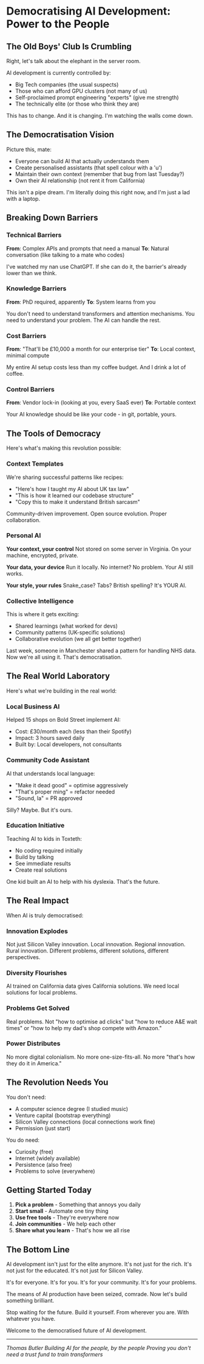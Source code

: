 # Democratising AI Development: Power to the People

## The Old Boys' Club Is Crumbling

Right, let's talk about the elephant in the server room.

AI development is currently controlled by:
- Big Tech companies (the usual suspects)
- Those who can afford GPU clusters (not many of us)
- Self-proclaimed prompt engineering "experts" (give me strength)
- The technically elite (or those who think they are)

This has to change. And it is changing. I'm watching the walls come down.

## The Democratisation Vision

Picture this, mate:
- Everyone can build AI that actually understands them
- Create personalised assistants (that spell colour with a 'u')
- Maintain their own context (remember that bug from last Tuesday?)
- Own their AI relationship (not rent it from California)

This isn't a pipe dream. I'm literally doing this right now, and I'm just a lad with a laptop.

## Breaking Down Barriers

### Technical Barriers
**From**: Complex APIs and prompts that need a manual
**To**: Natural conversation (like talking to a mate who codes)

I've watched my nan use ChatGPT. If she can do it, the barrier's already lower than we think.

### Knowledge Barriers
**From**: PhD required, apparently
**To**: System learns from you

You don't need to understand transformers and attention mechanisms. You need to understand your problem. The AI can handle the rest.

### Cost Barriers
**From**: "That'll be £10,000 a month for our enterprise tier"
**To**: Local context, minimal compute

My entire AI setup costs less than my coffee budget. And I drink a lot of coffee.

### Control Barriers
**From**: Vendor lock-in (looking at you, every SaaS ever)
**To**: Portable context

Your AI knowledge should be like your code - in git, portable, yours.

## The Tools of Democracy

Here's what's making this revolution possible:

### Context Templates
We're sharing successful patterns like recipes:
- "Here's how I taught my AI about UK tax law"
- "This is how it learned our codebase structure"
- "Copy this to make it understand British sarcasm"

Community-driven improvement. Open source evolution. Proper collaboration.

### Personal AI
**Your context, your control**
Not stored on some server in Virginia. On your machine, encrypted, private.

**Your data, your device**
Run it locally. No internet? No problem. Your AI still works.

**Your style, your rules**
Snake_case? Tabs? British spelling? It's YOUR AI.

### Collective Intelligence
This is where it gets exciting:
- Shared learnings (what worked for devs)
- Community patterns (UK-specific solutions)
- Collaborative evolution (we all get better together)

Last week, someone in Manchester shared a pattern for handling NHS data. Now we're all using it. That's democratisation.

## The Real World Laboratory

Here's what we're building in the real world:

### Local Business AI
Helped 15 shops on Bold Street implement AI:
- Cost: £30/month each (less than their Spotify)
- Impact: 3 hours saved daily
- Built by: Local developers, not consultants

### Community Code Assistant
AI that understands local language:
- "Make it dead good" = optimise aggressively
- "That's proper ming" = refactor needed
- "Sound, la" = PR approved

Silly? Maybe. But it's ours.

### Education Initiative
Teaching AI to kids in Toxteth:
- No coding required initially
- Build by talking
- See immediate results
- Create real solutions

One kid built an AI to help with his dyslexia. That's the future.

## The Real Impact

When AI is truly democratised:

### Innovation Explodes
Not just Silicon Valley innovation. Local innovation. Regional innovation. Rural innovation. Different problems, different solutions, different perspectives.

### Diversity Flourishes
AI trained on California data gives California solutions. We need local solutions for local problems.

### Problems Get Solved
Real problems. Not "how to optimise ad clicks" but "how to reduce A&E wait times" or "how to help my dad's shop compete with Amazon."

### Power Distributes
No more digital colonialism. No more one-size-fits-all. No more "that's how they do it in America."

## The Revolution Needs You

You don't need:
- A computer science degree (I studied music)
- Venture capital (bootstrap everything)
- Silicon Valley connections (local connections work fine)
- Permission (just start)

You do need:
- Curiosity (free)
- Internet (widely available)
- Persistence (also free)
- Problems to solve (everywhere)

## Getting Started Today

1. **Pick a problem** - Something that annoys you daily
2. **Start small** - Automate one tiny thing
3. **Use free tools** - They're everywhere now
4. **Join communities** - We help each other
5. **Share what you learn** - That's how we all rise

## The Bottom Line

AI development isn't just for the elite anymore.
It's not just for the rich.
It's not just for the educated.
It's not just for Silicon Valley.

It's for everyone.
It's for you.
It's for your community.
It's for your problems.

The means of AI production have been seized, comrade.
Now let's build something brilliant.

Stop waiting for the future.
Build it yourself.
From wherever you are.
With whatever you have.

Welcome to the democratised future of AI development.

---

*Thomas Butler*
*Building AI for the people, by the people*
*Proving you don't need a trust fund to train transformers*